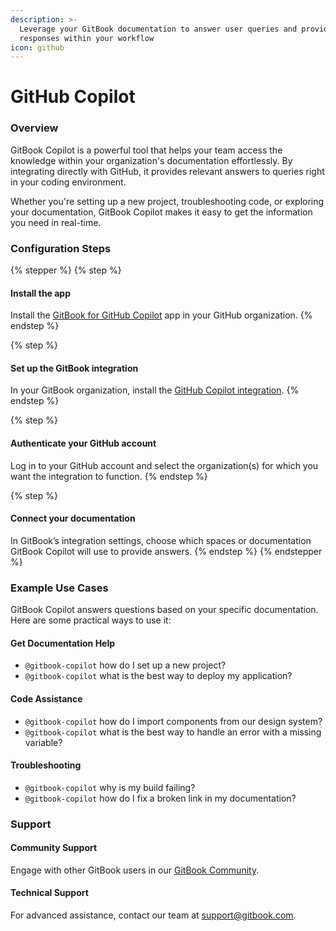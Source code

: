 ```yaml
---
description: >-
  Leverage your GitBook documentation to answer user queries and provide instant
  responses within your workflow
icon: github
---
```


# GitHub Copilot

### Overview

GitBook Copilot is a powerful tool that helps your team access the knowledge within your organization's documentation effortlessly. By integrating directly with GitHub, it provides relevant answers to queries right in your coding environment.

Whether you're setting up a new project, troubleshooting code, or exploring your documentation, GitBook Copilot makes it easy to get the information you need in real-time.

### Configuration Steps

{% stepper %}
{% step %}
#### Install the app

Install the [GitBook for GitHub Copilot](https://github.com/marketplace/gitbook-for-github-copilot) app in your GitHub organization.
{% endstep %}

{% step %}
#### Set up the GitBook integration

In your GitBook organization, install the [GitHub Copilot integration](https://app.gitbook.com/integrations/github-copilot).
{% endstep %}

{% step %}
#### Authenticate your GitHub account

Log in to your GitHub account and select the organization(s) for which you want the integration to function.
{% endstep %}

{% step %}
#### Connect your documentation

In GitBook’s integration settings, choose which spaces or documentation GitBook Copilot will use to provide answers.
{% endstep %}
{% endstepper %}

### Example Use Cases

GitBook Copilot answers questions based on your specific documentation. Here are some practical ways to use it:

#### Get Documentation Help

* `@gitbook-copilot` how do I set up a new project?
* `@gitbook-copilot` what is the best way to deploy my application?

#### Code Assistance

* `@gitbook-copilot` how do I import components from our design system?
* `@gitbook-copilot` what is the best way to handle an error with a missing variable?

#### Troubleshooting

* `@gitbook-copilot` why is my build failing?
* `@gitbook-copilot` how do I fix a broken link in my documentation?

### Support

#### Community Support

Engage with other GitBook users in our [GitBook Community](https://github.com/GitbookIO/community).

#### Technical Support

For advanced assistance, contact our team at [support@gitbook.com](mailto:support@gitbook.com).

